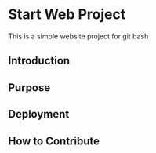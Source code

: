# Start Web Project

This is a simple website project for git bash

## Introduction

## Purpose

## Deployment

## How to Contribute